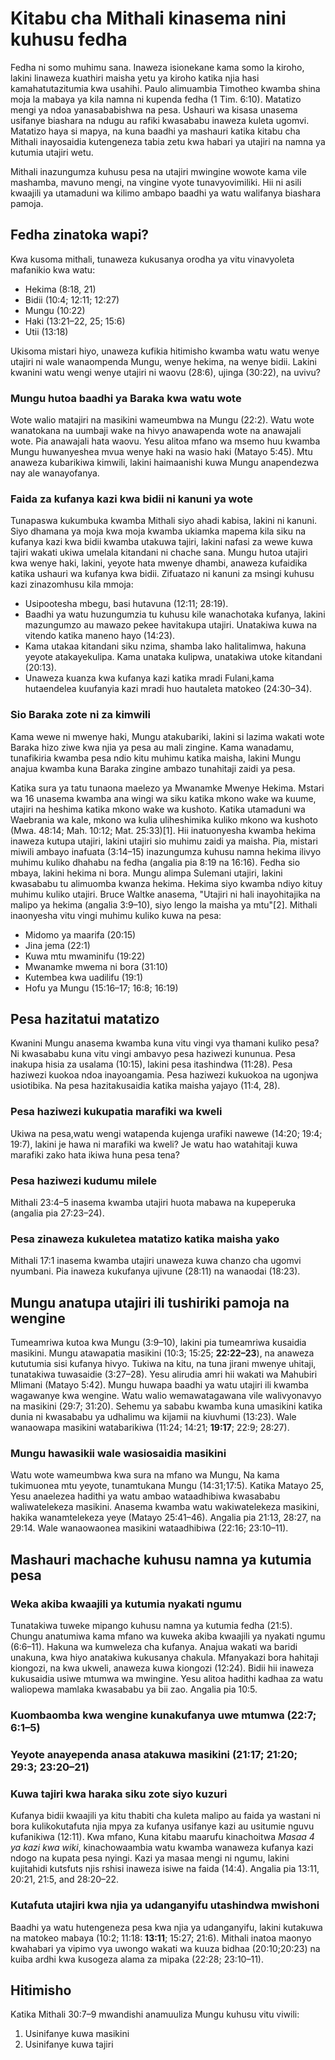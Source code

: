 # Kitabu cha Mithali kinasema nini kuhusu fedha

Fedha ni somo muhimu sana. Inaweza isionekane kama somo la kiroho, lakini linaweza kuathiri maisha yetu ya kiroho katika njia hasi kamahatutazitumia kwa usahihi. Paulo alimuambia Timotheo kwamba shina moja la mabaya ya kila namna ni kupenda fedha (1 Tim. 6:10). Matatizo mengi ya ndoa yanasababishwa na pesa. Ushauri wa kisasa unasema usifanye biashara na ndugu au rafiki kwasababu inaweza kuleta ugomvi. Matatizo haya si mapya, na kuna baadhi ya mashauri katika kitabu cha Mithali inayosaidia kutengeneza tabia zetu kwa habari ya utajiri na namna ya kutumia utajiri wetu. 

Mithali inazungumza kuhusu pesa na utajiri mwingine wowote kama vile mashamba, mavuno mengi, na vingine vyote tunavyovimiliki. Hii ni asili kwaajili ya utamaduni wa kilimo ambapo baadhi ya watu walifanya biashara pamoja.

## Fedha zinatoka wapi?

Kwa kusoma mithali, tunaweza kukusanya orodha ya vitu vinavyoleta mafanikio kwa watu:

* Hekima (8:18, 21)
* Bidii (10:4; 12:11; 12:27)
* Mungu (10:22)
* Haki (13:21–22, 25; 15:6)
* Utii (13:18)

Ukisoma mistari hiyo, unaweza kufikia hitimisho kwamba watu watu wenye utajiri ni wale wanaompenda Mungu, wenye hekima, na wenye bidii. Lakini kwanini watu wengi wenye utajiri ni waovu (28:6), ujinga (30:22), na uvivu?

### Mungu hutoa baadhi ya Baraka kwa watu wote

Wote walio matajiri na masikini wameumbwa na Mungu (22:2). Watu wote wanatokana na uumbaji wake na hivyo anawapenda wote na anawajali wote. Pia anawajali hata waovu. Yesu alitoa mfano wa msemo huu kwamba Mungu huwanyeshea mvua wenye haki na wasio haki (Matayo 5:45). Mtu anaweza kubarikiwa kimwili, lakini haimaanishi kuwa Mungu anapendezwa nay ale wanayofanya.

### Faida za kufanya kazi kwa bidii ni kanuni ya wote

Tunapaswa kukumbuka kwamba Mithali siyo ahadi kabisa, lakini ni kanuni. Siyo dhamana ya moja kwa moja kwamba ukiamka mapema kila siku na kufanya kazi kwa bidii kwamba utakuwa tajiri, lakini nafasi za wewe kuwa tajiri wakati ukiwa umelala kitandani ni chache sana. Mungu hutoa utajiri kwa wenye haki, lakini, yeyote hata mwenye dhambi, anaweza kufaidika katika ushauri wa kufanya kwa bidii. Zifuatazo ni kanuni za msingi kuhusu kazi zinazomhusu kila mmoja:

* Usipootesha mbegu, basi hutavuna (12:11; 28:19).
* Baadhi ya watu huzungumzia tu kuhusu kile wanachotaka kufanya, lakini mazungumzo au mawazo pekee havitakupa utajiri. Unatakiwa kuwa na vitendo katika maneno hayo (14:23).
* Kama utakaa kitandani siku nzima, shamba lako halitalimwa, hakuna yeyote atakayekulipa. Kama unataka kulipwa, unatakiwa utoke kitandani (20:13).
* Unaweza kuanza kwa kufanya kazi katika mradi Fulani,kama hutaendelea kuufanyia kazi mradi huo hautaleta matokeo (24:30–34).

### Sio Baraka zote ni za kimwili

Kama wewe ni mwenye haki, Mungu atakubariki, lakini si lazima wakati wote Baraka hizo ziwe kwa njia ya pesa au mali zingine. Kama wanadamu, tunafikiria kwamba pesa ndio kitu muhimu katika maisha, lakini Mungu anajua kwamba kuna Baraka zingine ambazo tunahitaji zaidi ya pesa.

Katika sura ya tatu tunaona maelezo ya Mwanamke Mwenye Hekima. Mstari wa 16 unasema kwamba ana wingi wa siku katika mkono wake wa kuume, utajiri na heshima katika mkono wake wa kushoto. Katika utamaduni wa Waebrania wa kale, mkono wa kulia uliheshimika kuliko mkono wa kushoto (Mwa. 48:14; Mah. 10:12; Mat. 25:33)[1]. Hii inatuonyesha kwamba hekima inaweza kutupa utajiri, lakini utajiri sio muhimu zaidi ya maisha. Pia, mistari miwili ambayo inafuata (3:14–15) inazungumza kuhusu namna hekima ilivyo muhimu kuliko dhahabu na fedha (angalia pia 8:19 na 16:16). Fedha sio mbaya, lakini hekima ni bora. Mungu alimpa Sulemani utajiri, lakini kwasababu tu alimuomba kwanza hekima. Hekima siyo kwamba ndiyo kituy muhimu kuliko utajiri. Bruce Waltke anasema, "Utajiri ni hali inayohitajika na malipo ya hekima (angalia 3:9–10), siyo lengo la maisha ya mtu"[2]. Mithali  inaonyesha vitu vingi muhimu kuliko kuwa na pesa:

* Midomo ya maarifa (20:15)
* Jina jema (22:1)
* Kuwa mtu mwaminifu (19:22)
* Mwanamke mwema ni bora (31:10)
* Kutembea kwa uadilifu (19:1)
* Hofu ya Mungu (15:16–17; 16:8; 16:19)

## Pesa hazitatui matatizo

Kwanini Mungu anasema kwamba kuna vitu vingi vya thamani kuliko pesa? Ni kwasababu kuna vitu vingi ambavyo pesa haziwezi kununua. Pesa inakupa hisia za usalama (10:15), lakini pesa itashindwa (11:28). Pesa haziwezi kuokoa ndoa inayoangamia. Pesa haziwezi kukuokoa na ugonjwa usiotibika. Na pesa hazitakusaidia katika maisha yajayo (11:4, 28).

### Pesa haziwezi kukupatia marafiki  wa kweli

Ukiwa na pesa,watu wengi watapenda kujenga urafiki nawewe (14:20; 19:4; 19:7), lakini je hawa ni marafiki wa kweli? Je watu hao watahitaji kuwa marafiki zako hata ikiwa huna pesa tena?

### Pesa haziwezi kudumu milele

Mithali 23:4–5 inasema kwamba utajiri huota mabawa na kupeperuka (angalia pia 27:23–24).

### Pesa zinaweza kukuletea matatizo katika maisha yako

Mithali 17:1 inasema kwamba utajiri unaweza kuwa chanzo cha ugomvi nyumbani. Pia inaweza kukufanya ujivune (28:11) na wanaodai (18:23). 

## Mungu anatupa utajiri ili tushiriki pamoja na wengine

Tumeamriwa kutoa kwa Mungu (3:9–10), lakini pia tumeamriwa kusaidia masikini. Mungu atawapatia masikini (10:3; 15:25; **22:22–23**), na anaweza kututumia sisi kufanya hivyo. Tukiwa na kitu, na tuna jirani mwenye uhitaji, tunatakiwa tuwasaidie (3:27–28). Yesu alirudia amri hii wakati wa Mahubiri Mlimani (Matayo 5:42). Mungu huwapa baadhi ya watu utajiri ili kwamba wagawanye kwa wengine. Watu walio wemawatagawana vile walivyonavyo na masikini (29:7; 31:20). Sehemu ya sababu kwamba kuna umasikini katika dunia ni kwasababu ya udhalimu wa kijamii na kiuvhumi (13:23). Wale wanaowapa masikini watabarikiwa (11:24; 14:21; **19:17**; 22:9; 28:27).

### Mungu hawasikii wale wasiosaidia masikini

Watu wote wameumbwa kwa sura na mfano wa Mungu, Na kama tukimuonea mtu yeyote, tunamtukana Mungu (14:31;17:5). Katika Matayo 25, Yesu anaelezea hadithi ya watu ambao wataadhibiwa kwasababu waliwatelekeza masikini. Anasema kwamba watu wakiwatelekeza masikini, hakika wanamtelekeza yeye (Matayo 25:41–46). Angalia pia 21:13, 28:27, na 29:14. Wale wanaowaonea masikini wataadhibiwa (22:16; 23:10–11).

## Mashauri machache kuhusu namna ya kutumia pesa

### Weka akiba kwaajili ya kutumia nyakati ngumu

Tunatakiwa tuweke mipango kuhusu namna ya kutumia fedha (21:5). Chungu anatumiwa kama mfano wa kuweka akiba kwaajili ya nyakati ngumu (6:6–11). Hakuna wa kumweleza cha kufanya. Anajua wakati wa baridi unakuna, kwa hiyo anatakiwa kukusanya chakula. Mfanyakazi bora hahitaji kiongozi, na kwa ukweli, anaweza kuwa kiongozi (12:24). Bidii hii inaweza kukusaidia usiwe mtumwa wa mwingine. Yesu alitoa hadithi kadhaa za watu waliopewa mamlaka kwasababu ya bii zao. Angalia pia 10:5.

### Kuombaomba kwa wengine kunakufanya uwe mtumwa (22:7; 6:1–5)

### Yeyote anayependa anasa atakuwa masikini (21:17; 21:20; 29:3; 23:20–21)

### Kuwa tajiri kwa haraka siku zote siyo kuzuri

Kufanya bidii kwaajili ya kitu thabiti cha kuleta malipo au faida ya wastani ni bora kulikokutafuta njia mpya za kufanya usifanye kazi au usitumie nguvu kufanikiwa (12:11). Kwa mfano, Kuna kitabu maarufu kinachoitwa _Masaa 4 ya kazi kwa wiki_, kinachowaambia watu kwamba wanaweza kufanya kazi ndogo na kupata pesa nyingi. Kazi ya masaa mengi ni ngumu, lakini kujitahidi kutsfuts njis rshisi inaweza isiwe na faida (14:4). Angalia pia 13:11, 20:21, 21:5, and 28:20–22.

### Kutafuta utajiri kwa njia ya udanganyifu utashindwa mwishoni

Baadhi ya watu hutengeneza pesa kwa njia ya udanganyifu, lakini kutakuwa na matokeo mabaya (10:2; 11:18: **13:11**; 15:27; 21:6). Mithali inatoa maonyo kwahabari ya vipimo vya uwongo wakati wa kuuza bidhaa (20:10;20:23) na kuiba ardhi kwa kusogeza alama za mipaka (22:28; 23:10–11).

## Hitimisho

Katika Mithali 30:7–9 mwandishi anamuuliza Mungu kuhusu vitu viwili:

1. Usinifanye kuwa masikini
2. Usinifanye kuwa tajiri